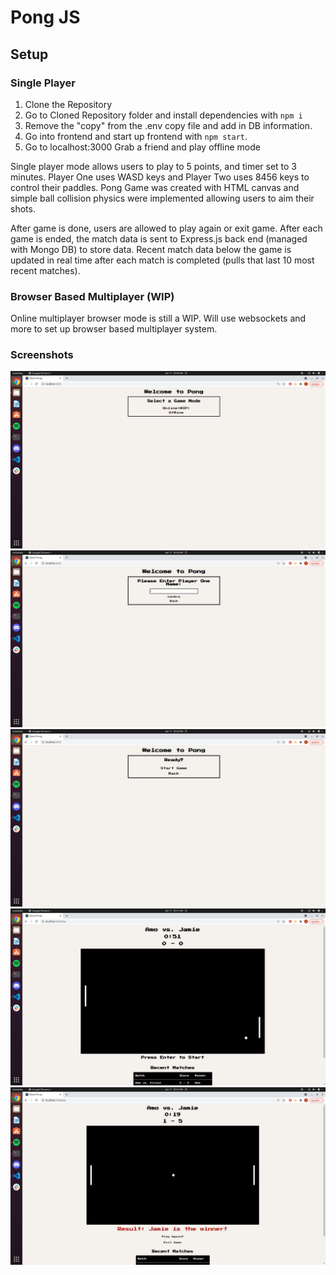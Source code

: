 # Pong JS

## Setup

### Single Player
1. Clone the Repository
2. Go to Cloned Repository folder and install dependencies with `npm i`
3. Remove the "copy" from the .env copy file and add in DB information.
4. Go into frontend and start up frontend with `npm start`.
5. Go to localhost:3000 Grab a friend and play offline mode

Single player mode allows users to play to 5 points, and timer set to 3 minutes. Player One uses WASD keys and Player Two uses 8456 keys to control their paddles. Pong Game was created with HTML canvas and simple ball collision physics were implemented allowing users to aim their shots.

After game is done, users are allowed to play again or exit game. After each game is ended, the match data is sent to Express.js back end (managed with Mongo DB) to store data. Recent match data below the game is updated in real time after each match is completed (pulls that last 10 most recent matches). 

### Browser Based Multiplayer (WIP)
Online multiplayer browser mode is still a WIP. Will use websockets and more to set up browser based multiplayer system. 


### Screenshots
!["GameMode"](https://github.com/Aman-Hundal/PongJS/blob/main/docs/gameMode.png?raw=true)
!["PlayEntry"](https://github.com/Aman-Hundal/PongJS/blob/main/docs/PlayerName.png?raw=true)
!["Start"](https://github.com/Aman-Hundal/PongJS/blob/main/docs/Start.png?raw=true)
!["Play"](https://github.com/Aman-Hundal/PongJS/blob/main/docs/Play.png?raw=true)
!["Winner"](https://github.com/Aman-Hundal/PongJS/blob/main/docs/gameOver.png?raw=true)
